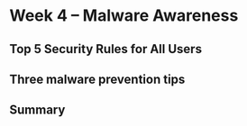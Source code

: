 # Week 4 – Malware Awareness

## Top 5 Security Rules for All Users
## Three malware prevention tips
## Summary
